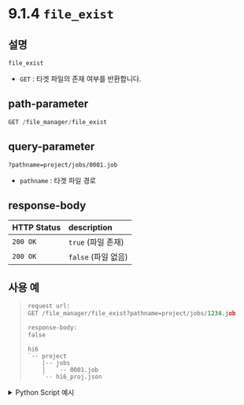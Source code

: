 ﻿# 9.1.4 `file_exist`

## 설명

`file_exist`

- `GET` : 타겟 파일의 존재 여부를 반환합니다.

## path-parameter

```python
GET /file_manager/file_exist
```

## query-parameter

```
?pathname=project/jobs/0001.job
```
- `pathname` : 타겟 파일 경로

## response-body

|HTTP Status|description|
|:---|:---|
|`200 OK`|`true` (파일 존재)|
|`200 OK`|`false` (파일 없음)|


## 사용 예

<blockquote>

```python
request url:
GET /file_manager/file_exist?pathname=project/jobs/1234.job

response-body: 
false
```
```
hi6
`-- project
    |-- jobs
    |   `-- 0001.job
    `-- hi6_proj.json
```

</blockquote>

<details><summary>Python Script 예시</summary>

```python
# test.py
import requests

def is_file_exist() -> str:
    base_url        = 'http://192.168.1.150:8888'
    path_parameter  = '/file_manager/file_exist'
    query_parameter = {'pathname': 'project/jobs/0001.job'}

    response = requests.get(url = base_url + path_parameter, params = query_parameter)

    return response.text

print(is_file_exist())
```
```sh
$python test.py
true
```

</details>
